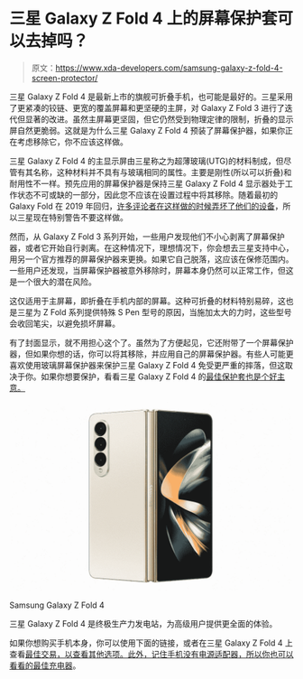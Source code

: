 # 三星 Galaxy Z Fold 4 上的屏幕保护套可以去掉吗？

> 原文：<https://www.xda-developers.com/samsung-galaxy-z-fold-4-screen-protector/>

三星 Galaxy Z Fold 4 是最新上市的旗舰可折叠手机，也可能是最好的。三星采用了更紧凑的铰链、更宽的覆盖屏幕和更坚硬的主屏，对 Galaxy Z Fold 3 进行了迭代但显著的改进。虽然主屏幕更坚固，但它仍然受到物理定律的限制，折叠的显示屏自然更脆弱。这就是为什么三星 Galaxy Z Fold 4 预装了屏幕保护器，如果你正在考虑移除它，你不应该这样做。

三星 Galaxy Z Fold 4 的主显示屏由三星称之为超薄玻璃(UTG)的材料制成，但尽管有其名称，这种材料并不具有与玻璃相同的属性。主要是刚性(所以可以折叠)和耐用性不一样。预先应用的屏幕保护器是保持三星 Galaxy Z Fold 4 显示器处于工作状态不可或缺的一部分，因此您不应该在设置过程中将其移除。随着最初的 Galaxy Fold 在 2019 年回归，[许多评论者在这样做的时候弄坏了他们的设备](https://www.xda-developers.com/samsung-galaxy-z-fold-1-to-4-evolution/)，所以三星现在特别警告不要这样做。

然而，从 Galaxy Z Fold 3 系列开始，一些用户发现他们不小心剥离了屏幕保护器，或者它开始自行剥离。在这种情况下，理想情况下，你会想去三星支持中心，用另一个官方推荐的屏幕保护器来更换。如果它自己脱落，这应该在保修范围内。一些用户还发现，当屏幕保护器被意外移除时，屏幕本身仍然可以正常工作，但这是一个很大的潜在风险。

这仅适用于主屏幕，即折叠在手机内部的屏幕。这种可折叠的材料特别易碎，这也是三星为 Z Fold 系列提供特殊 S Pen 型号的原因，当施加太大的力时，这些型号会收回笔尖，以避免损坏屏幕。

有了封面显示，就不用担心这个了。虽然为了方便起见，它还附带了一个屏幕保护器，但如果你想的话，你可以将其移除，并应用自己的屏幕保护器。有些人可能更喜欢使用玻璃屏幕保护器来保护三星 Galaxy Z Fold 4 免受更严重的摔落，但这取决于你。如果你想要保护，看看三星 Galaxy Z Fold 4 的[最佳保护套也是个好主意。](https://www.xda-developers.com/best-samsung-galaxy-z-fold-4-cases/)

 <picture>![The Galaxy Z Fold 4 is available to buy from Samsung. Through its website, you get access to a fourth, exclusive color and an optional discount through an eligible trade-in.](img/7aac5f1bea6abcb9d3e6054d147a2ca9.png)</picture> 

Samsung Galaxy Z Fold 4

三星 Galaxy Z Fold 4 是终极生产力发电站，为高级用户提供更全面的体验。

如果你想购买手机本身，你可以使用下面的链接，或者在三星 Galaxy Z Fold 4 上查看[最佳交易，以查看其他选项。此外，记住手机没有电源适配器，所以你也可以看看](https://www.xda-developers.com/best-samsung-galaxy-z-fold-4-deals/)[的最佳充电器](https://www.xda-developers.com/best-samsung-galaxy-z-flip-4-chargers/)。